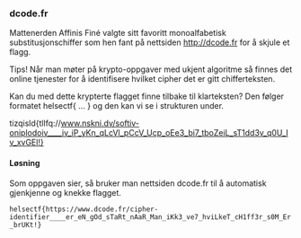 ### dcode.fr

Mattenerden Affinis Finé valgte sitt favoritt monoalfabetisk substitusjonschiffer som hen fant på nettsiden http://dcode.fr for å skjule et flagg.

Tips! Når man møter på krypto-oppgaver med ukjent algoritme så finnes det online tjenester for å identifisere hvilket cipher det er gitt chifferteksten.

Kan du med dette krypterte flagget finne tilbake til klarteksten? Den følger formatet helsectf{ ... } og den kan vi se i strukturen under.

tizqisld{tllfq://www.nskni.dv/softiv-oniplodoiv____iv_iP_yKn_qLcVl_pCcV_Ucp_oEe3_bi7_tboZeiL_sT1dd3v_q0U_Iv_xvGEl!}


#### Løsning
Som oppgaven sier, så bruker man nettsiden dcode.fr til å automatisk gjenkjenne og knekke flagget.

`helsectf{https://www.dcode.fr/cipher-identifier____er_eN_gOd_sTaRt_nAaR_Man_iKk3_ve7_hviLkeT_cH1ff3r_s0M_Er_brUKt!}`
